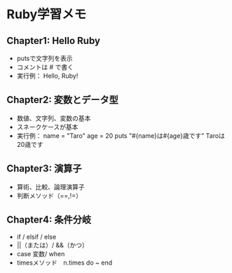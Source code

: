 # Ruby学習メモ

## Chapter1: Hello Ruby
- putsで文字列を表示
- コメントは # で書く
- 実行例：
Hello, Ruby!

## Chapter2: 変数とデータ型
- 数値、文字列、変数の基本
- スネークケースが基本
- 実行例：
name = "Taro"
age = 20
puts "#{name}は#{age}歳です"
Taroは20歳です

## Chapter3: 演算子
- 算術、比較、論理演算子
- 判断メソッド（==,!=）

## Chapter4: 条件分岐
- if / elsif / else
- ||（または）/ &&（かつ）
- case 変数/ when
- timesメソッド　n.times do ~ end